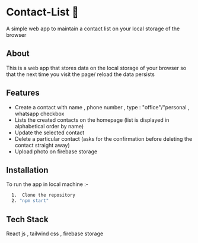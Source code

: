 # Contact-List 📳

A simple web app to maintain a contact list on your local storage of the browser

## About

This is a web app that stores data on the local storage of your browser so that the next time you visit the page/ reload the data persists

## Features

- Create a contact with name , phone number , type : "office"/"personal , whatsapp checkbox
- Lists the created contacts on the homepage (list is displayed in alphabetical order by name)
- Update the selected contact
- Delete a particular contact (asks for the confirmation before deleting the contact straight away)
- Upload photo on firebase storage 

## Installation

To run the app in local machine :-

```bash
  1.  Clone the repository
  2. "npm start"

```

## Tech Stack

React js , tailwind css , firebase storage 
